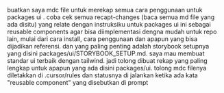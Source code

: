 buatkan saya mdc file untuk merekap semua cara penggunaan untuk packages ui . coba cek semua recapt-changes (baca semua md file yang ada disitu) yang relate dengan instruksiku untuk packages ui ini sebagai reusable components agar bisa diimplementasi dengna mudah untuk repo lain, mulai dari cara install, cara penggunaan dan apapun yang bisa dijadikan referensi. dan yang paling penting adalah storybook setupnya yang disini packages/ui/STORYBOOK_SETUP.md. saya mau membuat standar ui terbaik dengan tailwind. jadi tolong dibuat rekap yang paling lengkap untuk apapun yang ada disini packages/ui. tolong mdc filenya diletakkan di .cursor/rules dan statusnya di jalankan ketika ada kata "reusable component" yang disebutkan di prompt